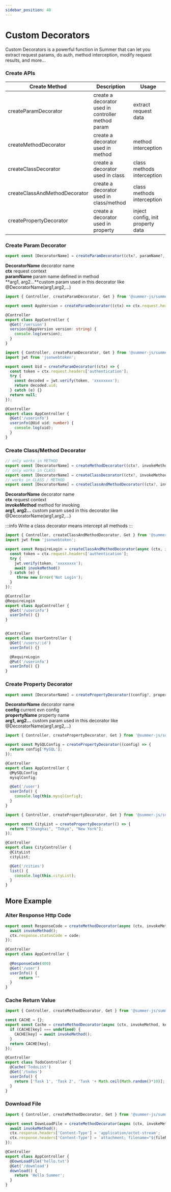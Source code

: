 ```yaml
---
sidebar_position: 40
---
```


# Custom Decorators

Custom Decorators is a powerful function in Summer that can let you extract request params, do auth, method interception, modify request results, and more...

### Create APIs

|Create Method|Description|Usage|
|----|----|----|
|createParamDecorator|create a decorator used in controller method param|extract request data|
|createMethodDecorator|create a decorator used in method|method interception|
|createClassDecorator|create a decorator used in  class|class methods interception|
|createClassAndMethodDecorator|create a decorator used in class/method|class methods interception|
|createPropertyDecorator|create a decorator used in property|inject config, init property data|

 

### Create Param Decorator

```ts
export const [DecoratorName] = createParamDecorator((ctx?, paramName?, arg1?, arg2?,...) => { return [value] });
```

**DecoratorName** decorator name<br/>
**ctx** request context<br/>
**paramName** param name defined in method<br/>
**arg1, arg2...**custom param used in this decorator like @DecoratorName(arg1,arg2,...)<br/>



```ts title="Get the AppVersion value in request header"
import { Controller, createParamDecorator, Get } from '@summer-js/summer';

export const AppVersion = createParamDecorator((ctx) => ctx.request.headers['AppVersion']);

@Controller
export class AppController {
  @Get('/version')
  version(@AppVersion version: string) {
    console.log(version);
  }
}
```

```ts title="parse uid in JWT token"
import { Controller, createParamDecorator, Get } from '@summer-js/summer';
import jwt from 'jsonwebtoken';

export const Uid = createParamDecorator((ctx) => {
  const token = ctx.request.headers['authentication'];
  try {
    const decoded = jwt.verify(token, 'xxxxxxxx');
    return decoded.uid;
  } catch (e) {}
  return null;
});

@Controller
export class AppController {
  @Get('/userinfo')
  userinfo(@Uid uid: number) {
    console.log(uid);
  }
}
```

### Create Class/Method Decorator

```ts
// only works in METHOD
export const [DecoratorName] = createMethodDecorator((ctx?, invokeMethod? , arg1?, arg2?,...) => { return [value] });
// only works in CLASS
export const [DecoratorName] = createClassDecorator((ctx?, invokeMethod? , arg1?, arg2?,...) => { return [value] });
// works in CLASS / METHOD
export const [DecoratorName] = createClassAndMethodDecorator((ctx?, invokeMethod? , arg1?, arg2?,...) => { return [value] });
```

**DecoratorName** decorator name<br/>
**ctx** request context<br/>
**invokeMethod** method for invoking<br/>
**arg1, arg2...** custom param used in this decorator like @DecoratorName(arg1,arg2,...)<br/>


:::info 
Write a class decorator means intercept all methods
:::

```ts title="Develop a @RequireLogin decorator"
import { Controller, createClassAndMethodDecorator, Get } from '@summer-js/summer';
import jwt from 'jsonwebtoken';

export const RequireLogin = createClassAndMethodDecorator(async (ctx, invokeMethod?) => {
  const token = ctx.request.headers['authentication'];
  try {
    jwt.verify(token, 'xxxxxxxx');
    await invokeMethod()
  } catch (e) {
     throw new Error('Not Login');
  }
});

@Controller
@RequireLogin
export class AppController {
  @Get('/userinfo')
  userInfo() {}
}


@Controller
export class UserController {
  @Get('/users/:id')
  userInfo() {}

  @RequireLogin
  @Put('/userinfo')
  userInfo() {}
}
```


### Create Property Decorator
```ts
export const [DecoratorName] = createPropertyDecorator((config?, propertyName? , arg1?, arg2?,...) => { return [value] }); 
```

**DecoratorName** decorator name<br/>
**config** current evn config<br/>
**propertyName** property name<br/>
**arg1, arg2...** custom param used in this decorator like @DecoratorName(arg1,arg2,...)<br/>

```ts title="ead mysql config"
import { Controller, createPropertyDecorator, Get } from '@summer-js/summer';

export const MySQLConfig = createPropertyDecorator((config) => {
  return config['MySQL'];
});

@Controller
export class AppController {
  @MySQLConfig
  mysqlConfig;

  @Get('/user')
  userInfo() {
    console.log(this.mysqlConfig);
  }
}
```

```ts title="read city list"
import { Controller, createPropertyDecorator, Get } from '@summer-js/summer';

export const CityList = createPropertyDecorator(() => {
  return ["Shanghai", "Tokyo", "New York"];
});

@Controller
export class CityController {
  @CityList
  cityList;

  @Get('/cities')
  list() {
    console.log(this.cityList);
  }
}
```

## More Example

### Alter Response Http Code
```ts
export const ResponseCode = createMethodDecorator(async (ctx, invokeMethod, code: number) => {
  await invokeMethod();
  ctx.response.statusCode = code;
});

@Controller
export class AppController {
 
  @ResponseCode(400)
  @Get('/user')
  userInfo() {
      return ""
  }
}
```

### Cache Return Value
```ts
import { Controller, createMethodDecorator, Get } from '@summer-js/summer';

const CACHE = {};
export const Cache = createMethodDecorator(async (ctx, invokeMethod, key: string) => {
  if (CACHE[key] === undefined) {
    CACHE[key] = await invokeMethod();
  }
  return CACHE[key];
});

@Controller
export class TodoController {
  @Cache('TodoList')
  @Get('/todos')
  userInfo() {
    return ['Task 1', 'Task 2', 'Task '+ Math.ceil(Math.random()*10)];
  }
}
```

### Download File
```ts
import { Controller, createMethodDecorator, Get } from '@summer-js/summer';

export const DownLoadFile = createMethodDecorator(async (ctx, invokeMethod, fileName: string) => {
  await invokeMethod();
  ctx.response.headers['Content-Type'] = 'application/octet-stream';
  ctx.response.headers['Content-Type'] = `attachment; filename="${fileName}"`;
});

@Controller
export class AppController {
  @DownLoadFile('hello.txt')
  @Get('/download')
  download() {
    return 'Hello Summer';
  }
}
```


 